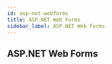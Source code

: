 ```yaml
---
id: asp-net-webforms
title: ASP.NET Web Forms
sidebar_label: ASP.NET Web Forms
---
```


## ASP.NET Web Forms
